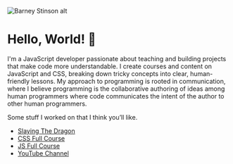 ![Barney Stinson alt](https://media.giphy.com/media/vTxWtmX2b0oH6/giphy.gif)
# Hello, World! :milky_way:
I'm a JavaScript developer passionate about teaching and building projects that make code more understandable. I create courses and content on JavaScript and CSS, breaking down tricky concepts into clear, human-friendly lessons. My approach to programming is rooted in communication, where I believe programming is the collaborative authoring of ideas among human programmers where code communicates the intent of the author to other human programmers.

Some stuff I worked on that I think you’ll like.
- [Slaying The Dragon](https://slayingthedragon.io)
- [CSS Full Course](https://slayingthedragon.io/dashboard/css/introduction)
- [JS Full Course](https://slayingthedragon.io/dashboard/js/javascript-is-everywhere)
- [YouTube Channel](https://youtube.com/@slayingthedragon)
